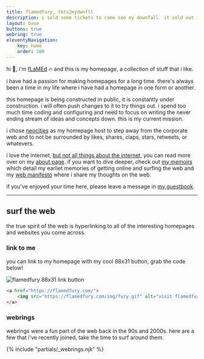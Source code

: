 ```yaml
---
title: flamedfury, tkts2mydwnfll
description: i sold some tickets to come see my downfall. it sold out in minutes.
layout: base
buttons: true
webring: true
eleventyNavigation:
    key: home
    order: 100
---
```


hi 👋, i'm [fLaMEd](about.html) 🔥 and this is my homepage, a collection of stuff that i like.

i have had a passion for making homepages for a long time. there's always been a time in my life where i have had a homepage in one form or another.

this homepage is being constructed in public, it is constantly under construction. i will often push changes to it to try things out. i spend too much time coding and configuring and need to focus on writing the never ending stream of ideas and concepts down. this is my current mission.

i chose [neocities](https://neocities.org) as my homepage host to step away from the corporate web and to not be surrounded by likes, shares, claps, stars, retweets, or whatevers.

i love the internet, [but not all things about the internet](manifesto.html), you can read more over on my [about page](about.html). if you want to dive deeper, check out [my memoirs](memoirs.html) which detail my earliet memories of getting online and surfing the web and my [web manifesto](manifesto.html) where i share  my thoughts on the web.

if you've enjoyed your time here, please leave a message in [my guestbook](https://guestbook.flamedfury.com).

---

## surf the web

the true spirit of the web is hyperlinking to all of the interesting homepages and websites you come across.

### link to me
you can link to my homepage with my cool 88x31 button, grab the code below!

![flamedfury 88x31 link button](../img/fury.gif#center "visit flamedfury now!")

``` html
<a href="https://flamedfury.com/">
    <img src="https://flamedfury.com/img/fury.gif" alt="visit flamedfury now!" />
</a>
```

### webrings
webrings were a fun part of the web back in the 90s and 2000s. here are a few that i've recently joined, take the time to surf around them.

{% include "partials/_webrings.njk" %}